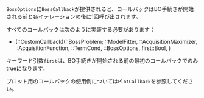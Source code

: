 `BossOptions`に`BossCallback`が提供されると、コールバックはBO手続きが開始される前と各イテレーションの後に1回呼び出されます。

すべてのコールバックは次のように実装する必要があります：

  * (::CustomCallback)(::BossProblem;       ::ModelFitter,       ::AcquisitionMaximizer,       ::AcquisitionFunction,       ::TermCond,       ::BossOptions,       first::Bool,   )

キーワード引数`first`は、BO手続きが開始される前の最初のコールバックでのみtrueになります。

プロット用のコールバックの使用例については`PlotCallback`を参照してください。

